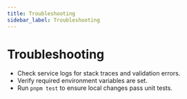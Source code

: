 ```yaml
---
title: Troubleshooting
sidebar_label: Troubleshooting
---
```


# Troubleshooting

- Check service logs for stack traces and validation errors.
- Verify required environment variables are set.
- Run `pnpm test` to ensure local changes pass unit tests.
